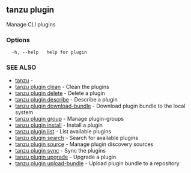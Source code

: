 ## tanzu plugin

Manage CLI plugins

### Options

```
  -h, --help   help for plugin
```

### SEE ALSO

* [tanzu](tanzu.md)	 - 
* [tanzu plugin clean](tanzu_plugin_clean.md)	 - Clean the plugins
* [tanzu plugin delete](tanzu_plugin_delete.md)	 - Delete a plugin
* [tanzu plugin describe](tanzu_plugin_describe.md)	 - Describe a plugin
* [tanzu plugin download-bundle](tanzu_plugin_download-bundle.md)	 - Download plugin bundle to the local system
* [tanzu plugin group](tanzu_plugin_group.md)	 - Manage plugin-groups
* [tanzu plugin install](tanzu_plugin_install.md)	 - Install a plugin
* [tanzu plugin list](tanzu_plugin_list.md)	 - List available plugins
* [tanzu plugin search](tanzu_plugin_search.md)	 - Search for available plugins
* [tanzu plugin source](tanzu_plugin_source.md)	 - Manage plugin discovery sources
* [tanzu plugin sync](tanzu_plugin_sync.md)	 - Sync the plugins
* [tanzu plugin upgrade](tanzu_plugin_upgrade.md)	 - Upgrade a plugin
* [tanzu plugin upload-bundle](tanzu_plugin_upload-bundle.md)	 - Upload plugin bundle to a repository

